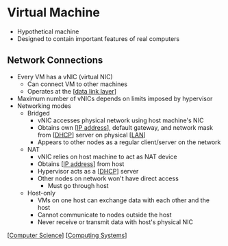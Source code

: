 # Virtual Machine

- Hypothetical machine
- Designed to contain important features of real computers

## Network Connections

- Every VM has a vNIC (virtual NIC)
  - Can connect VM to other machines
  - Operates at the [[data link layer]]
- Maximum number of vNICs depends on limits imposed by hypervisor
- Networking modes
  - Bridged
    - vNIC accesses physical network using host machine's NIC
    - Obtains own [[IP address]], default gateway, and network mask from [[DHCP]] server on physical [[LAN]]
    - Appears to other nodes as a regular client/server on the network
  - NAT
    - vNIC relies on host machine to act as NAT device
    - Obtains [[IP address]] from host
    - Hypervisor acts as a [[DHCP]] server
    - Other nodes on network won't have direct access
      - Must go through host
  - Host-only
    - VMs on one host can exchange data with each other and the host
    - Cannot communicate to nodes outside the host
    - Never receive or transmit data with host's physical NIC

[[Computer Science]] [[Computing Systems]]

[//begin]: # "Autogenerated link references for markdown compatibility"
[data link layer]: data-link-layer "Data Link Layer (Layer 2)"
[IP address]: ip-address "IP Address"
[DHCP]: dhcp "DHCP"
[LAN]: lan "LAN (Local Area Network)"
[Computer Science]: computer-science "Computer Science"
[Computing Systems]: computing-systems "Computing Systems"
[//end]: # "Autogenerated link references"
